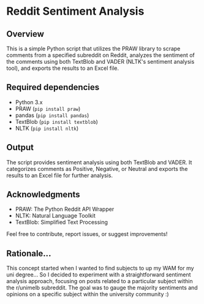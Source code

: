 
# Reddit Sentiment Analysis

## Overview

This is a simple Python script that utilizes the PRAW library to scrape comments from a specified subreddit on Reddit, analyzes the sentiment of the comments using both TextBlob and VADER (NLTK's sentiment analysis tool), and exports the results to an Excel file.


## Required dependencies

- Python 3.x
- PRAW (`pip install praw`)
- pandas (`pip install pandas`)
- TextBlob (`pip install textblob`)
- NLTK (`pip install nltk`)

## Output

The script provides sentiment analysis using both TextBlob and VADER. It categorizes comments as Positive, Negative, or Neutral and exports the results to an Excel file for further analysis.

## Acknowledgments

- PRAW: The Python Reddit API Wrapper
- NLTK: Natural Language Toolkit
- TextBlob: Simplified Text Processing

Feel free to contribute, report issues, or suggest improvements!

## Rationale...
This concept started when I wanted to find subjects to up my WAM for my uni degree... So I decided to experiment with a straightforward sentiment analysis approach, focusing on posts related to a particular subject within the r/unimelb subreddit. The goal was to gauge the majority sentiments and opinions on a specific subject within the university community :)

